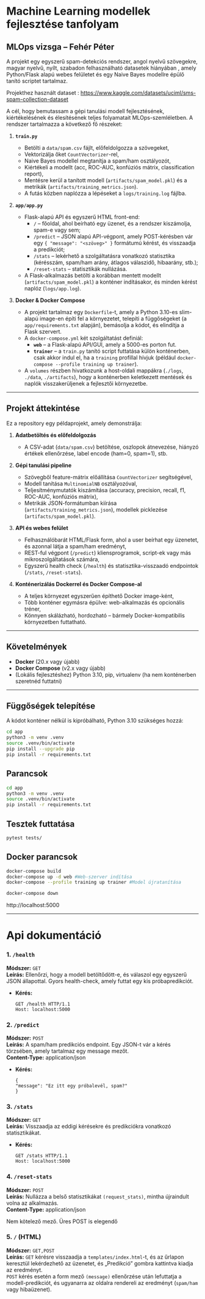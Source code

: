 # Machine Learning modellek fejlesztése tanfolyam 
## MLOps vizsga – Fehér Péter

A projekt egy egyszerű spam-detekciós rendszer, angol nyelvű szövegekre, magyar nyelvű, nyílt, szabadon felhasználható datasetek hiányában , amely Python/Flask alapú webes felületet és egy Naive Bayes modellre épülő tanító scriptet tartalmaz. 

Projekthez használt dataset : https://www.kaggle.com/datasets/uciml/sms-spam-collection-dataset

A cél, hogy bemutassam a gépi tanulási modell fejlesztésének, kiértékelésének és élesítésének teljes folyamatait MLOps-szemléletben. A rendszer tartalmazza a következő fő részeket:


1. **`train.py`**  
   - Betölti a `data/spam.csv` fájlt, előfeldolgozza a szövegeket,  
   - Vektorizálja őket `CountVectorizer`-rel,  
   - Naive Bayes modellel megtanítja a spam/ham osztályozót,  
   - Kiértékeli a modellt (acc, ROC-AUC, konfúziós mátrix, classification report),  
   - Mentésre kerül a tanított modell (`artifacts/spam_model.pkl`) és a metrikák (`artifacts/training_metrics.json`).  
   - A futás közben naplózza a lépéseket a `logs/training.log` fájlba.

2. **`app/app.py`**  
   - Flask-alapú API és egyszerű HTML front-end:  
     - `/` – főoldal, ahol beírható egy üzenet, és a rendszer kiszámolja, spam-e vagy sem;  
     - `/predict` – JSON alapú API-végpont, amely POST-kérésben vár egy `{ "message": "<szöveg>" }` formátumú kérést, és visszaadja a predikciót;  
     - `/stats` – lekérhető a szolgáltatásra vonatkozó statisztika (kérésszám, spam/ham arány, átlagos válaszidő, hibaarány, stb.);  
     - `/reset-stats` – statisztikák nullázása.  
   - A Flask-alkalmazás betölti a korábban mentett modellt (`artifacts/spam_model.pkl`) a konténer indításakor, és minden kérést naplóz (`logs/app.log`).

3. **Docker & Docker Compose**  
   - A projekt tartalmaz egy `Dockerfile`-t, amely a Python 3.10-es slim-alapú image-en építi fel a környezetet, telepíti a függőségeket (a `app/requirements.txt` alapján), bemásolja a kódot, és elindítja a Flask szervert.  
   - A `docker-compose.yml` két szolgáltatást definiál:
     - **`web`** – a Flask-alapú API/GUI, amely a 5000-es porton fut.  
     - **`trainer`** – a `train.py` tanító script futtatása külön konténerben, csak akkor indul el, ha a `training` profillal hívjuk (például `docker-compose --profile training up trainer`).  
   - A `volumes` részben hivatkozunk a host-oldali mappákra (`./logs`, `./data`, `./artifacts`), hogy a konténerben keletkezett mentések és naplók visszakerüljenek a fejlesztői környezetbe.

---

## Projekt áttekintése

Ez a repository egy példaprojekt, amely demonstrálja:

1. **Adatbetöltés és előfeldolgozás**  
   - A CSV-adat (`data/spam.csv`) betöltése, oszlopok átnevezése, hiányzó értékek ellenőrzése, label encode (ham=0, spam=1), stb.

2. **Gépi tanulási pipeline**  
   - Szövegből feature-mátrix előállítása `CountVectorizer` segítségével,  
   - Modell tanítása `MultinomialNB` osztályozóval,  
   - Teljesítménymutatók kiszámítása (accuracy, precision, recall, f1, ROC-AUC, konfúziós mátrix),  
   - Metrikák JSON-formátumban kiírása (`artifacts/training_metrics.json`), modellek picklezése (`artifacts/spam_model.pkl`).

3. **API és webes felület**  
   - Felhasználóbarát HTML/Flask form, ahol a user beírhat egy üzenetet, és azonnal látja a spam/ham eredményt,  
   - REST-ful végpont (`/predict`) kliensprogramok, script-ek vagy más mikroszolgáltatások számára,  
   - Egyszerű health check (`/health`) és statisztika-visszaadó endpointok (`/stats`, `/reset-stats`).

4. **Konténerizálás Dockerrel és Docker Compose-al**  
   - A teljes környezet egyszerűen építhető Docker image-ként,  
   - Több konténer egymásra épülve: web-alkalmazás és opcionális tréner,  
   - Könnyen skálázható, hordozható – bármely Docker-kompatibilis környezetben futtatható.

---

## Követelmények

- **Docker** (20.x vagy újabb)  
- **Docker Compose** (v2.x vagy újabb)  
- (Lokális fejlesztéshez) Python 3.10, pip, virtualenv (ha nem konténerben szeretnéd futtatni)

---

## Függőségek telepítése

A kódot konténer nélkül is kipróbálható, Python 3.10 szükséges hozzá:

```bash
cd app
python3 -m venv .venv
source .venv/bin/activate
pip install --upgrade pip
pip install -r requirements.txt
```

## Parancsok
```bash
cd app
python3 -m venv .venv
source .venv/bin/activate
pip install -r requirements.txt
```

## Tesztek futtatása
```bash
pytest tests/
```
## Docker parancsok
```bash
docker-compose build
docker-compose up -d web #Web-szerver indítása 
docker-compose --profile training up trainer #Model újratanítása

docker-compose down
```
http://localhost:5000

---
# Api dokumentáció
### 1. `/health`  
**Módszer:** `GET`  
**Leírás:** Ellenőrzi, hogy a modell betöltődött-e, és válaszol egy egyszerű JSON állapottal. Gyors health-check, amely futtat egy kis próbapredikciót.  

- **Kérés:**  
    ```http
  GET /health HTTP/1.1
  Host: localhost:5000
  
### 2. `/predict`  
**Módszer:** `POST`  
**Leírás:**  A spam/ham predikciós endpoint. Egy JSON-t vár a kérés törzsében, amely tartalmaz egy message mezőt.  
**Content-Type:** application/json

- **Kérés:**  
    ```http
  {
  "message": "Ez itt egy próbalevél, spam?"
  }

### 3. `/stats`  
**Módszer:** `GET`  
**Leírás:** Visszaadja az eddigi kérésekre és predikciókra vonatkozó statisztikákat.

- **Kérés:**  
    ```http
    GET /stats HTTP/1.1
    Host: localhost:5000

### 4. `/reset-stats`  
**Módszer:** `POST`  
**Leírás:** Nullázza a belső statisztikákat `(request_stats)`, mintha újraindult volna az alkalmazás.  
**Content-Type:** application/json

Nem kötelező mező. Üres POST is elegendő

### 5. `/` (HTML)
**Módszer:** `GET,POST`  
**Leírás:**
`GET` kérésre visszaadja a `templates/index.html`-t, 
és az űrlapon keresztül lekérdezhető az üzenetet, és „Predikció” gombra kattintva kiadja az eredményt.  
`POST` kérés esetén a form mező `(message)` ellenőrzése után lefuttatja a modell-predikciót,
és ugyanarra az oldalra rendereli az eredményt (`spam/ham` vagy hibaüzenet).
